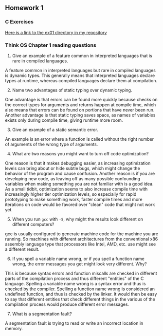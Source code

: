 ## Homework 1

### C Exercises

[Here is a link to the ex01 directory in my repository](https://github.com/kzhang8850/ExercisesInC/tree/master/exercises/ex01)

### Think OS Chapter 1 reading questions

1) Give an example of a feature common in interpreted languages that is rare in compiled languages.

A feature common in interpreted languages but rare in compiled languages is dynamic types. This generally means that interpreted languages declare types at runtime, whereas compiled languages declare them at compilation.

2) Name two advantages of static typing over dynamic typing.

One advantage is that errors can be found more quickly because checks on the correct types for arguments and returns happen at compile time, which also means that errors can be found on portions that have never been run. Another advantage is that static typing saves space, as names of variables exists only during compile time, giving runtime more room.

3) Give an example of a static semantic error.

An example is an error where a function is called without the right number of arguments of the wrong type of arguments.

4) What are two reasons you might want to turn off code optimization?

One reason is that it makes debugging easier, as increasing optimization levels can bring about or hide subtle bugs, which might change the behavior of the program and cause confusion. Another reason is if you are developing new code, as leaving off as many possible confounding variables when making something you are not familiar with is a good idea. As a small tidbit, optimization seems to also increase compile time with increasingly higher tier optimization levels, so especially for rapid prototyping to make something work, faster compile times and more iterations on code would be favored over "clean" code that might not work yet.

5) When you run `gcc` with `-S`, why might the results look different on different computers?

gcc is usually configured to generate machine code for the machine you are running. So machines with different architectures from the conventional x86 assembly language type that processors like Intel, AMD, etc. use might see a different result.

6) If you spell a variable name wrong, or if you spell a function name wrong, the error messages
you get might look very different.  Why?

This is because syntax errors and function miscalls are checked in different parts of the compilation process and thus different "entities" of the C language. Spelling a variable name wrong is a syntax error and thus is checked by the compiler. Spelling a function name wrong is considered an undefined function, and thus is checked by the linker. It would then be easy to say that different entities that check different things in the various of the compilation process would produce different error messages.

7) What is a segmentation fault?

A segmentation fault is trying to read or write an incorrect location in memory.
